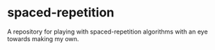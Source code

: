 # spaced-repetition
A repository for playing with spaced-repetition algorithms with an eye towards making my own.
